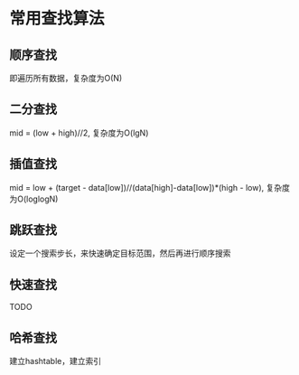 # 常用查找算法
## 顺序查找
即遍历所有数据，复杂度为O(N)
## 二分查找
mid = (low + high)//2, 复杂度为O(lgN)
## 插值查找
mid = low + (target - data[low])//(data[high]-data[low])*(high - low), 复杂度为O(loglogN)
## 跳跃查找
设定一个搜索步长，来快速确定目标范围，然后再进行顺序搜索
## 快速查找
TODO
## 哈希查找
建立hashtable，建立索引

